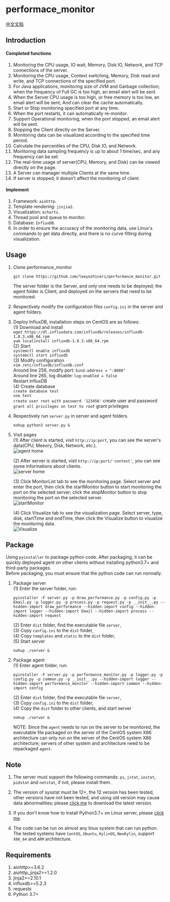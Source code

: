 # performace_monitor
[中文文档](https://github.com/leeyoshinari/performance_monitor/blob/master/server/static/README_zh_CN.md)
## Introduction
#### Completed functions<br>
1. Monitoring the CPU usage, IO wait, Memory, Disk IO, Network, and TCP connections of the server.<br>
2. Monitoring the CPU usage, Context switching, Memory, Disk read and write, and TCP connections of the specified port.<br>
3. For Java applications, monitoring size of JVM and Garbage collection; when the frequency of Full GC is too high, an email alert will be sent.<br>
4. When the Server CPU usage is too high, or free memory is too low, an email alert will be sent; And can clear the cache automatically.<br>
5. Start or Stop monitoring specified port at any time.<br>
6. When the port restarts, it can automatically re-monitor.<br>
7. Support Operational monitoring, when the port stopped, an email alert will be sent.<br>
8. Stopping the Client directly on the Server.<br>
9. Monitoring data can be visualized according to the specified time period.<br>
10. Calculate the percentiles of the CPU, Disk IO, and Network.<br>
11. Monitoring data sampling frequency is up to about 1 time/sec, and any frequency can be set.<br>
12. The real-time usage of server(CPU, Memory, and Disk) can be viewed directly on the page.<br>
13. A Server can manager multiple Clients at the same time.<br>
14. If server is stopped, it doesn't affect the monitoring of client.

#### Implement
1. Framework: `aiohttp`.<br>
2. Template rendering: `jinjia2`.<br>
3. Visualization: `echarts`.<br>
4. Thread pool and queue to monitor.<br>
5. Database: `InfluxDB`.<br>
6. In order to ensure the accuracy of the monitoring data, use Linux's commands to get data directly, and there is no curve fitting during visualization. <br>

## Usage
1. Clone performance_monitor
   ```shell
   git clone https://github.com/leeyoshinari/performance_monitor.git
   ```
   The server folder is the Server, and only one needs to be deployed; the agent folder is Client, and deployed on the servers that need to be monitored.<br>

2. Respectively modify the configuration files `config.ini` in the server and agent folders.<br>

3. Deploy InfluxDB, installation steps on CentOS are as follows:<br>
    (1) Download and install<br>
        `wget https://dl.influxdata.com/influxdb/releases/influxdb-1.8.3.x86_64.rpm` <br>
        `yum localinstall influxdb-1.8.3.x86_64.rpm` <br>
    (2) Start<br>
        `systemctl enable influxdb` <br>
        `systemctl start influxdb` <br>
    (3) Modify configuration<br>
         `vim /etc/influxdb/influxdb.conf` <br>
         Around line 256, modify port: `bind-address = ":8086"` <br>
         Around line 265, log disable: `log-enabled = false` <br>
         Restart InfluxDB <br>
    (4) Create database<br>
        `create database test` <br>
        `use test` <br>
        `create user root with password '123456'` create user and password <br>
        `grant all privileges on test to root` grant privileges <br>
   
4. Respectively run `server.py` in server and agent folders.
   ```shell
   nohup python3 server.py &
   ```

5. Visit pages<br>
   (1) After client is started, visit `http://ip:port`, you can see the server's data(CPU, Meeory, Disk, Network, etc.).<br>
   ![agent home](https://github.com/leeyoshinari/performance_monitor/blob/master/server/static/agent.jpg)
   
   (2) After server is started, visit `http://ip:port/'context'`, you can see some informations about clients.<br>
   ![server home](https://github.com/leeyoshinari/performance_monitor/blob/master/server/static/home.jpg)
   
   (3) Click MonitorList tab to see the monitoring page. Select server and enter the port, then click the startMonitor button to start monitoring the port on the selected server; click the stopMonitor button to stop monitoring the port on the selected server.<br>
   ![startMonitor](https://github.com/leeyoshinari/performance_monitor/blob/master/server/static/monitor.jpg)
   
   (4) Click Visualize tab to see the visualization page. Select server, type, disk, startTime and endTime, then click the Visualize button to visualize the monitoring data.<br>
   ![Visualize](https://github.com/leeyoshinari/performance_monitor/blob/master/server/static/visual.jpg)
   
## Package
Using `pyinstaller` to package python code. After packaging, it can be quickly deployed agent on other clients without installing python3.7+ and third-party packages.<br>
Before packaging, you must ensure that the python code can run normally.<br>
1. Package server<br>
    (1) Enter the server folder, run:<br>
    ```
    pyinstaller -F server.py -p draw_performance.py -p config.py -p Email.py -p logger.py -p process.py -p request.py -p __init__.py --hidden-import draw_performance --hidden-import config --hidden-import logger --hidden-import Email --hidden-import process --hidden-import request
    ```
    (2) Enter `dist` folder, find the executable file `server`,<br>
    (3) Copy `config.ini` to the `dist` folder,<br>
    (4) Copy `templates` and `static` to the `dist` folder,<br>
    (5) Start server
    ```shell
    nohup ./server &
    ```

2. Package agent<br>
    (1) Enter agent folder, run:<br>
    ```shell
    pyinstaller -F server.py -p performance_monitor.py -p logger.py -p config.py -p common.py -p __init__.py --hidden-import logger --hidden-import performance_monitor --hidden-import common --hidden-import config
    ```
    (2) Enter `dist` folder, find the executable file `server`,<br>
    (3) Copy `config.ini` to the `dist` folder,<br>
    (4) Copy the `dist` folder to other clients, and start server
    ```shell
    nohup ./server &
    ```
   NOTE: Since the `agent` needs to run on the server to be monitored, the executable file packaged on the server of the CentOS system X86 architecture can only run on the server of the CentOS system X86 architecture; servers of other system and architecture need to be repackaged `agent`. <br>

## Note
1. The server must support the following commands: `ps`, `jstat`, `iostat`, `pidstat` and `netstat`, if not, please install them. 

2. The version of sysstat must be 12+, the 12 version has been tested, other versions have not been tested, and using old version may cause data abnormalities; please [click me](http://sebastien.godard.pagesperso-orange.fr/download.html) to download the latest version.

3. If you don’t know how to install Python3.7+ on Linux server, please [click me](https://github.com/leeyoshinari/performance_monitor/wiki/Python-3.7.x-%E5%AE%89%E8%A3%85).

4. The code can be run on almost any linux system that can run python. The tested systems have `CentOS`, `Ubuntu`, `KylinOS`, `NeoKylin`, support `X86_64` and `ARM` architecture.

## Requirements
1. aiohttp>=3.6.2
2. aiohttp_jinja2>=1.2.0
3. jinja2>=2.10.1
4. influxdb>=5.2.3
5. requests
6. Python 3.7+
